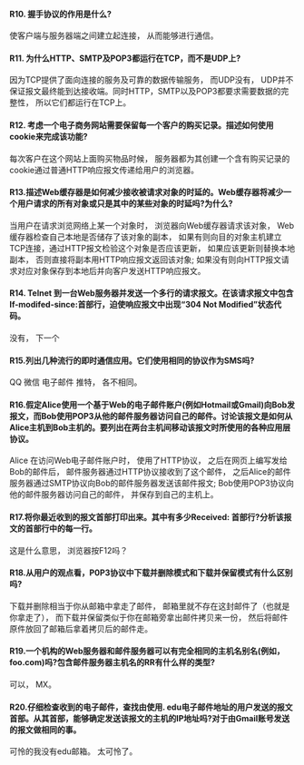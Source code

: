 
#### R10. 握手协议的作用是什么?  
使客户端与服务器端之间建立起连接， 从而能够进行通信。

#### R11. 为什么HTTP、SMTP及POP3都运行在TCP，而不是UDP上?
因为TCP提供了面向连接的服务及可靠的数据传输服务， 而UDP没有，  UDP并不保证报文最终能到达接收端。同时HTTP，SMTP以及POP3都要求需要数据的完整性， 所以它们都运行在TCP上。

####  R12. 考虑一个电子商务网站需要保留每一个客户的购买记录。描述如何使用cookie来完成该功能?
每次客户在这个网站上面购买物品时候， 服务器都为其创建一个含有购买记录的cookie通过普通HTTP响应报文传递给用户的浏览器。

#### R13.描述Web缓存器是如何减少接收被请求对象的时延的。Web缓存器将减少一个用户请求的所有对象或只是其中的某些对象的时延吗?为什么? 
当用户在请求浏览网络上某一个对象时， 浏览器向Web缓存器请求该对象， Web缓存器检查自己本地是否储存了该对象的副本， 如果有则向目的对象主机建立TCP连接，通过HTTP报文检验这个对象是否应该更新， 如果应该更新则替换本地副本， 否则直接将副本用HTTP响应报文返回该对象; 如果没有则向HTTP报文请求对应对象保存到本地后并向客户发送HTTP响应报文。

#### R14. Telnet 到一台Web服务器并发送一个多行的请求报文。在该请求报文中包含If-modifed-since:首部行，迫使响应报文中出现“304 Not Modified”状态代码。 
没有， 下一个

#### R15.列出几种流行的即时通信应用。它们使用相同的协议作为SMS吗?
QQ 微信 电子邮件 推特， 各不相同。

#### R16.假定Alice使用一个基于Web的电子邮件账户(例如Hotmail或Gmail)向Bob发报文，而Bob使用POP3从他的邮件服务器访问自己的邮件。讨论该报文是如何从Alice主机到Bob主机的。要列出在两台主机间移动该报文时所使用的各种应用层协议。 
Alice 在访问Web电子邮件账户时， 使用了HTTP协议， 之后在网页上编写发给Bob的邮件后， 邮件服务器通过HTTP协议接收到了这个邮件， 之后Alice的邮件服务器通过SMTP协议向Bob的邮件服务器发送该邮件报文; Bob使用POP3协议向他的邮件服务器访问自己的邮件， 并保存到自己的主机上。

#### R17.将你最近收到的报文首部打印出来。其中有多少Received: 首部行?分析该报文的首部行中的每一行。 
这是什么意思， 浏览器按F12吗？

#### R18.从用户的观点看，P0P3协议中下载并删除模式和下载并保留模式有什么区别吗?
下载并删除相当于你从邮箱中拿走了邮件， 邮箱里就不存在这封邮件了（也就是你拿走了）， 而下载并保留类似于你在邮箱旁拿出邮件拷贝来一份， 然后将邮件原件放回了邮箱后拿着拷贝后的邮件走。

#### R19.一个机构的Web服务器和邮件服务器可以有完全相同的主机名别名(例如，foo.com)吗?包含邮件服务器主机名的RR有什么样的类型?
可以， MX。

#### R20.仔细检查收到的电子邮件，查找由使用. edu电子邮件地址的用户发送的报文首部。从其首部，能够确定发送该报文的主机的IP地址吗?对于由Gmail账号发送的报文做相同的事。 
可怜的我没有edu邮箱。 太可怜了。
